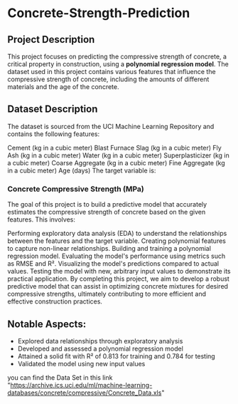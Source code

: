 # Concrete-Strength-Prediction

## Project Description
This project focuses on predicting the compressive strength of concrete, a critical property in construction, using a **polynomial regression model**. The dataset used in this project contains various features that influence the compressive strength of concrete, including the amounts of different materials and the age of the concrete.

## Dataset Description
The dataset is sourced from the UCI Machine Learning Repository and contains the following features:

Cement (kg in a cubic meter)
Blast Furnace Slag (kg in a cubic meter)
Fly Ash (kg in a cubic meter)
Water (kg in a cubic meter)
Superplasticizer (kg in a cubic meter)
Coarse Aggregate (kg in a cubic meter)
Fine Aggregate (kg in a cubic meter)
Age (days)
The target variable is:

### Concrete Compressive Strength (MPa)
The goal of this project is to build a predictive model that accurately estimates the compressive strength of concrete based on the given features. This involves:

Performing exploratory data analysis (EDA) to understand the relationships between the features and the target variable.
Creating polynomial features to capture non-linear relationships.
Building and training a polynomial regression model.
Evaluating the model's performance using metrics such as RMSE and R².
Visualizing the model's predictions compared to actual values.
Testing the model with new, arbitrary input values to demonstrate its practical application.
By completing this project, we aim to develop a robust predictive model that can assist in optimizing concrete mixtures for desired compressive strengths, ultimately contributing to more efficient and effective construction practices.

## Notable Aspects:
- Explored data relationships through exploratory analysis
- Developed and assessed a polynomial regression model
- Attained a solid fit with R² of 0.813 for training and 0.784 for testing
- Validated the model using new input values
﻿

you can find the Data Set in this link "https://archive.ics.uci.edu/ml/machine-learning-databases/concrete/compressive/Concrete_Data.xls"
